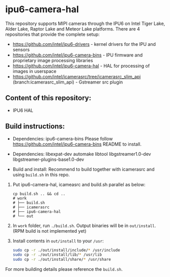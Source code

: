 # ipu6-camera-hal

This repository supports MIPI cameras through the IPU6 on Intel Tiger Lake, Alder Lake, Raptor Lake and Meteor Lake platforms.
There are 4 repositories that provide the complete setup:

- https://github.com/intel/ipu6-drivers - kernel drivers for the IPU and sensors
- https://github.com/intel/ipu6-camera-bins - IPU firmware and proprietary image processing libraries
- https://github.com/intel/ipu6-camera-hal - HAL for processing of images in userspace
- https://github.com/intel/icamerasrc/tree/icamerasrc_slim_api (branch:icamerasrc_slim_api) - Gstreamer src plugin

## Content of this repository:
- IPU6 HAL

## Build instructions:
- Dependencies: ipu6-camera-bins
    Please follow https://github.com/intel/ipu6-camera-bins README to install.

- Dependencies: libexpat-dev automake libtool libgstreamer1.0-dev libgstreamer-plugins-base1.0-dev

- Build and install:
    Recommend to build together with icamerasrc and using `build.sh` in this repo.
1. Put ipu6-camera-hal, icameasrc and build.sh parallel as below:
    ```
    cp build.sh .. && cd ..
    # work
    # ├── build.sh
    # ├── icamerasrc
    # ├── ipu6-camera-hal
    # └── out
    ```

2. In `work` folder, run `./build.sh`. Output binaries will be in `out/install`. (RPM build is not implemented yet)

3. Install contents in `out/install` to your `/usr`:
    ```sh
    sudo cp -r ./out/install/include/* /usr/include
    sudo cp -r ./out/install/lib/* /usr/lib
    sudo cp -r ./out/install/share/* /usr/share
    ```

For more building details please reference the `build.sh`.